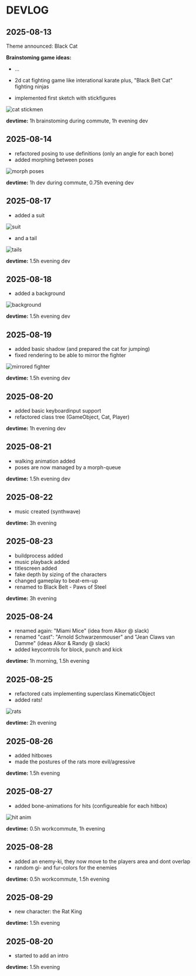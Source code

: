 # DEVLOG

## 2025-08-13  

Theme announced: Black Cat

**Brainstoming game ideas:**

* ...
* 2d cat fighting game like interational karate plus, "Black Belt Cat" fighting ninjas

* implemented first sketch with stickfigures

![cat stickmen](img/001_stickcat_kinematics.png)

**devtime:** 1h brainstoming during commute, 1h evening dev

## 2025-08-14 

* refactored posing to use definitions (only an angle for each bone)
* added morphing between poses

![morph poses](img/002_stick_morph_poses.gif)

**devtime:** 1h dev during commute, 0.75h evening dev

## 2025-08-17

* added a suit 

![suit](img/003_pawrate_suit.gif)

* and a tail

![tails](img/004_now_with_tail.gif)

**devtime:** 1.5h evening dev


## 2025-08-18

* added a background

![background](img/005_background.gif)

**devtime:** 1.5h evening dev

## 2025-08-19

* added basic shadow (and prepared the cat for jumping)
* fixed rendering to be able to mirror the fighter

![mirrored fighter](img/006_mirrored_fighter.gif)

**devtime:** 1.5h evening dev

## 2025-08-20

* added basic keyboardinput support
* refactored class tree (GameObject, Cat, Player)

**devtime:** 1h evening dev

## 2025-08-21

* walking animation added
* poses are now managed by a morph-queue

**devtime:** 1.5h evening dev

## 2025-08-22

* music created (synthwave)

**devtime:** 3h evening


## 2025-08-23

* buildprocess added
* music playback added
* titlescreen added
* fake depth by sizing of the characters
* changed gameplay to beat-em-up
* renamed to Black Belt - Paws of Steel

**devtime:** 3h evening

## 2025-08-24

* renamed again: "Miami Mice" (idea from Alkor @ slack)
* renamed "cast": "Arnold Schwarzenmouser" and "Jean Claws van Damme" (ideas Alkor & Randy @ slack)
* added keycontrols for block, punch and kick

**devtime:** 1h morning, 1.5h evening

## 2025-08-25

* refactored cats implementing superclass KinematicObject
* added rats!

![rats](img/008_rats.png)

**devtime:** 2h evening

## 2025-08-26

* added hitboxes
* made the postures of the rats more evil/agressive

**devtime:** 1.5h evening

## 2025-08-27

* added bone-animations for hits (configureable for each hitbox)

![hit anim](img/010_hit_animations.gif)

**devtime:** 0.5h workcommute, 1h evening

## 2025-08-28

* added an enemy-ki, they now move to the players area and dont overlap
* random gi- and fur-colors for the enemies

**devtime:** 0.5h workcommute, 1.5h evening

## 2025-08-29

* new character: the Rat King

**devtime:** 1.5h evening


## 2025-08-20

* started to add an intro

**devtime:** 1.5h evening


